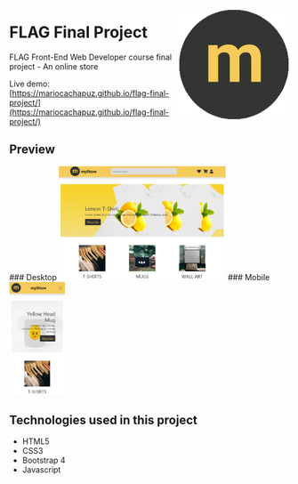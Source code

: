 <p align="center">
 <img src="https://github.com/mariocachapuz/flag-final-project/blob/master/img/logo.png" alt="myStore logo" align="right" width="200">
</p>

# FLAG Final Project

FLAG Front-End Web Developer course final project - An online store

Live demo: [https://mariocachapuz.github.io/flag-final-project/](https://mariocachapuz.github.io/flag-final-project/)

## Preview

<span>
 ### Desktop
<img src="https://github.com/mariocachapuz/flag-final-project/blob/master/thumbnail-desktop.JPG" alt="myStore livedemo desktop" width="300">
 ### Mobile
<img src="https://github.com/mariocachapuz/flag-final-project/blob/master/thumbnail-mobile.JPG" alt="myStore livedemo desktop" width="100">
</span>

## Technologies used in this project
* HTML5
* CSS3
* Bootstrap 4
* Javascript
